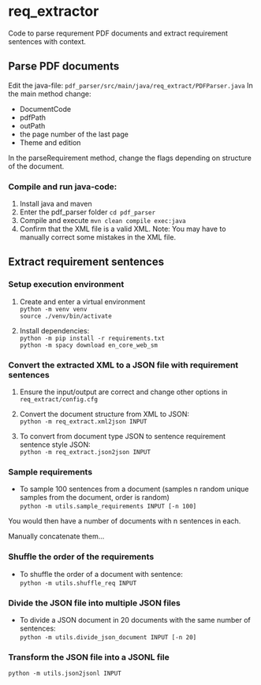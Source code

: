 # req_extractor
Code to parse requrement PDF documents and extract requirement sentences with context.

## Parse PDF documents
Edit the java-file: ``pdf_parser/src/main/java/req_extract/PDFParser.java``
In the main method change:
* DocumentCode
* pdfPath
* outPath
* the page number of the last page
* Theme and edition

In the parseRequirement method, change the flags depending on structure of the document.

### Compile and run java-code:
1. Install java and maven
2. Enter the pdf_parser folder ``cd pdf_parser``
3. Compile and execute ``mvn clean compile exec:java``
4. Confirm that the XML file is a valid XML. Note: You may have to manually correct some mistakes in the XML file.





## Extract requirement sentences

### Setup execution environment
1. Create and enter a virtual environment  
``python -m venv venv``  
``source ./venv/bin/activate``

2. Install dependencies:  
``python -m pip install -r requirements.txt``  
``python -m spacy download en_core_web_sm``

### Convert the extracted XML to a JSON file with requirement sentences

1. Ensure the input/output are correct and change other options in ``req_extract/config.cfg``

2. Convert the document structure from XML to JSON:  
``python -m req_extract.xml2json INPUT``

3. To convert from document type JSON to sentence requirement sentence style JSON:  
``python -m req_extract.json2json INPUT``


### Sample requirements

* To sample 100 sentences from a document
(samples n random unique samples from the document, order is random)  
``python -m utils.sample_requirements INPUT [-n 100]``

You would then have a number of documents with n sentences in each.

Manually concatenate them...

### Shuffle the order of the requirements

* To shuffle the order of a document with sentence:  
``python -m utils.shuffle_req INPUT``


### Divide the JSON file into multiple JSON files

* To divide a JSON document in 20 documents with the same number of sentences:  
``python -m utils.divide_json_document INPUT [-n 20]``


### Transform the JSON file into a JSONL file
``python -m utils.json2jsonl INPUT``
